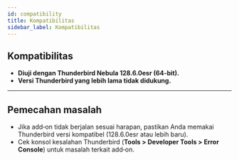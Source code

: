 ```yaml
---
id: compatibility
title: Kompatibilitas
sidebar_label: Kompatibilitas
---
```


## Kompatibilitas

- **Diuji dengan Thunderbird Nebula 128.6.0esr (64‑bit).**
- **Versi Thunderbird yang lebih lama tidak didukung.**

---

## Pemecahan masalah

- Jika add‑on tidak berjalan sesuai harapan, pastikan Anda memakai Thunderbird versi kompatibel (128.6.0esr atau lebih baru).
- Cek konsol kesalahan Thunderbird (**Tools > Developer Tools > Error Console**) untuk masalah terkait add‑on.
